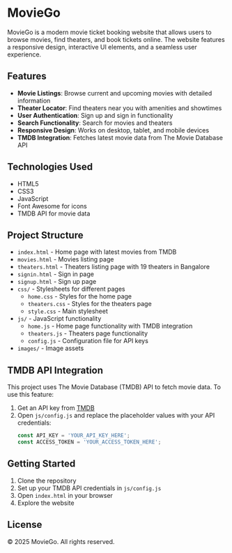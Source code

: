 # MovieGo

MovieGo is a modern movie ticket booking website that allows users to browse movies, find theaters, and book tickets online. The website features a responsive design, interactive UI elements, and a seamless user experience.

## Features

- **Movie Listings**: Browse current and upcoming movies with detailed information
- **Theater Locator**: Find theaters near you with amenities and showtimes
- **User Authentication**: Sign up and sign in functionality
- **Search Functionality**: Search for movies and theaters
- **Responsive Design**: Works on desktop, tablet, and mobile devices
- **TMDB Integration**: Fetches latest movie data from The Movie Database API

## Technologies Used

- HTML5
- CSS3
- JavaScript
- Font Awesome for icons
- TMDB API for movie data

## Project Structure

- `index.html` - Home page with latest movies from TMDB
- `movies.html` - Movies listing page
- `theaters.html` - Theaters listing page with 19 theaters in Bangalore
- `signin.html` - Sign in page
- `signup.html` - Sign up page
- `css/` - Stylesheets for different pages
  - `home.css` - Styles for the home page
  - `theaters.css` - Styles for the theaters page
  - `style.css` - Main stylesheet
- `js/` - JavaScript functionality
  - `home.js` - Home page functionality with TMDB integration
  - `theaters.js` - Theaters page functionality
  - `config.js` - Configuration file for API keys
- `images/` - Image assets

## TMDB API Integration

This project uses The Movie Database (TMDB) API to fetch movie data. To use this feature:

1. Get an API key from [TMDB](https://www.themoviedb.org/documentation/api)
2. Open `js/config.js` and replace the placeholder values with your API credentials:
   ```javascript
   const API_KEY = 'YOUR_API_KEY_HERE';
   const ACCESS_TOKEN = 'YOUR_ACCESS_TOKEN_HERE';
   ```

## Getting Started

1. Clone the repository
2. Set up your TMDB API credentials in `js/config.js`
3. Open `index.html` in your browser
4. Explore the website

## License

© 2025 MovieGo. All rights reserved.  

